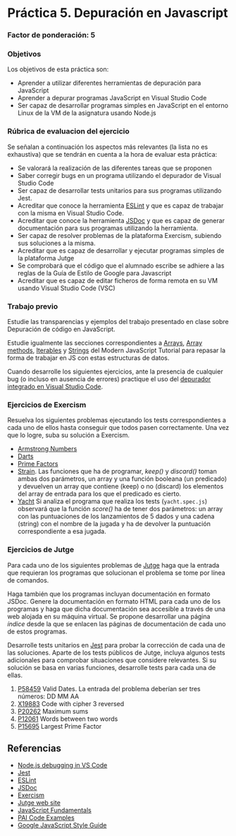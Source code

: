 # Práctica 5. Depuración en Javascript
### Factor de ponderación: 5

### Objetivos
Los objetivos de esta práctica son:
* Aprender a utilizar diferentes herramientas de depuración para JavaScript
* Aprender a depurar programas JavaScript en Visual Studio Code
* Ser capaz de desarrollar programas simples en JavaScript en el entorno Linux de la VM de la asignatura usando
  Node.js

### Rúbrica de evaluacion del ejercicio
Se señalan a continuación los aspectos más relevantes (la lista no es exhaustiva)
que se tendrán en cuenta a la hora de evaluar esta práctica:
* Se valorará la realización de las diferentes tareas que se proponen
* Saber corregir bugs en un programa utilizando el depurador de Visual Studio Code
* Ser capaz de desarrollar tests unitarios para sus programas utilizando Jest.
* Acreditar que conoce la herramienta 
[ESLint](https://eslint.org/)
y que es capaz de trabajar con la misma en Visual Studio Code.
* Acreditar que conoce la herramienta 
[JSDoc](https://jsdoc.app/)
y que es capaz de generar documentación para sus programas utilizando la herramienta.
* Ser capaz de resolver problemas de la plataforma Exercism, subiendo sus soluciones a la misma.
* Acreditar que es capaz de desarrollar y ejecutar programas simples de la plataforma Jutge
* Se comprobará que el código que el alumnado escribe se adhiere a las reglas de la Guía de Estilo de Google
  para Javascript
* Acreditar que es capaz de editar ficheros de forma remota en su VM usando Visual Studio
  Code (VSC)

### Trabajo previo
Estudie las transparencias y ejemplos del trabajo presentado en clase sobre Depuración de código en
JavaScript.

Estudie igualmente las secciones correspondientes a 
[Arrays](https://javascript.info/array),
[Array methods](https://javascript.info/array-methods),
[Iterables](https://javascript.info/iterable)
y
[Strings](https://javascript.info/string)
del Modern JavaScript Tutorial para repasar la forma de trabajar en JS con estas estructuras de datos.

Cuando desarrolle los siguientes ejercicios, ante la presencia de cualquier bug (o incluso en ausencia de
errores) practique el uso del 
[depurador integrado en Visual Studio Code](https://code.visualstudio.com/docs/nodejs/nodejs-debugging).


### Ejercicios de Exercism
Resuelva los siguientes problemas ejecutando los tests correspondientes a cada uno de ellos hasta conseguir
que todos pasen correctamente. 
Una vez que lo logre, suba su solución a Exercism.
* [Armstrong Numbers](https://exercism.org/tracks/javascript/exercises/armstrong-numbers)
* [Darts](https://exercism.org/tracks/javascript/exercises/darts)
* [Prime Factors](https://exercism.org/tracks/javascript/exercises/prime-factors)
* [Strain](https://exercism.org/tracks/javascript/exercises/strain). 
  Las funciones que ha de programar, *keep()* y *discard()* toman ambas dos parámetros, 
  un array y una función booleana (un predicado) y devuelven un array que contiene (keep) o no (discard) los elementos del array de entrada para los que el predicado es cierto.
* [Yacht](https://exercism.org/tracks/javascript/exercises/yacht)
  Si analiza el programa que realiza los tests (`yacht.spec.js`) observará que la función *score()* ha de tener dos parámetros: 
  un array con las puntuaciones de los lanzamientos de 5 dados y una cadena (string) con el nombre de la jugada y ha de devolver 
  la puntuación correspondiente a esa jugada.

### Ejercicios de Jutge
Para cada uno de los siguientes problemas de 
[Jutge](https://jutge.org/)
haga que la entrada que requieran los programas que solucionan el problema se tome por línea de comandos.

Haga también que los programas incluyan documentación en formato JSDoc. 
Genere la documentación en formato HTML para cada uno de los programas y haga que dicha documentación 
sea accesible a través de una web alojada en su máquina virtual.
Se propone desarrollar una página *índice* desde la que se enlacen las páginas de documentación de cada uno de
estos programas.

Desarrolle tests unitarios en 
[Jest](https://jestjs.io/)
para probar la corrección de cada una de las soluciones.
Aparte de los tests públicos de Jutge, incluya algunos tests adicionales para comprobar situaciones que
considere relevantes.
Si su solución se basa en varias funciones, desarrolle tests para cada una de ellas.

1. [P58459](https://jutge.org/problems/P58459_en) Valid Dates. La entrada del problema deberían ser tres números: DD MM AA
2. [X19883](https://jutge.org/problems/X19883) Code with cipher 3 reversed
3. [P20262](https://jutge.org/problems/P20262_en) Maximum sums
4. [P12061](https://jutge.org/problems/P12061) Words between two words
5. [P15695](https://jutge.org/problems/P15695_en) Largest Prime Factor

## Referencias
* [Node.js debugging in VS Code](https://code.visualstudio.com/docs/nodejs/nodejs-debugging)
* [Jest](https://jestjs.io/)
* [ESLint](https://eslint.org/)
* [JSDoc](https://jsdoc.app/)
* [Exercism](https://exercism.io/)
* [Jutge web site](https://jutge.org/)
* [JavaScript Fundamentals](https://javascript.info/first-steps)
* [PAI Code Examples](https://github.com/ULL-ESIT-PAI-2021-2022/PAI-class-code-examples/tree/master/src)
* [Google JavaScript Style Guide](https://google.github.io/styleguide/jsguide.html)
